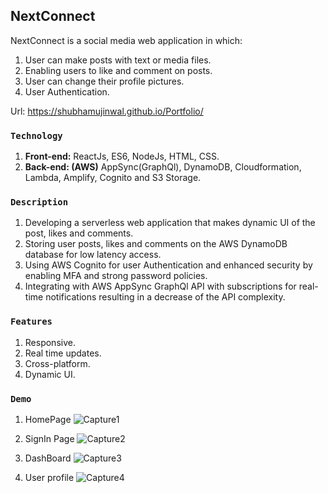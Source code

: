 ## NextConnect
NextConnect is a social media web application in which:
1. User can make posts with text or media files.
2. Enabling users to like and comment on posts.
3. User can change their profile pictures.
4. User Authentication.

Url: https://shubhamujinwal.github.io/Portfolio/

### `Technology`
1. **Front-end:** ReactJs, ES6, NodeJs, HTML, CSS.
2. **Back-end: (AWS)** AppSync(GraphQl), DynamoDB, Cloudformation, Lambda, Amplify, Cognito and S3 Storage.

### `Description`
1. Developing a serverless web application that makes dynamic UI of the post, likes and comments.
2. Storing user posts, likes and comments on the AWS DynamoDB database for low latency access.
3. Using AWS Cognito for user Authentication and enhanced security by enabling MFA and strong
password policies.
4. Integrating with AWS AppSync GraphQl API with subscriptions for real-time notifications resulting in
a decrease of the API complexity.

### `Features`
1. Responsive.
2. Real time updates.
3. Cross-platform.
4. Dynamic UI.

### `Demo`
1. HomePage
![Capture1](https://user-images.githubusercontent.com/58487474/103264106-b9148e00-4977-11eb-8222-b522695555c9.PNG)

2. SignIn Page
![Capture2](https://user-images.githubusercontent.com/58487474/103264111-bdd94200-4977-11eb-8339-411f400aff62.PNG)

3. DashBoard
![Capture3](https://user-images.githubusercontent.com/58487474/103264114-c0d43280-4977-11eb-99cb-1d06d0ca1ea9.PNG)

4. User profile
![Capture4](https://user-images.githubusercontent.com/58487474/103264117-c3cf2300-4977-11eb-8676-17dc802b0e46.PNG)
